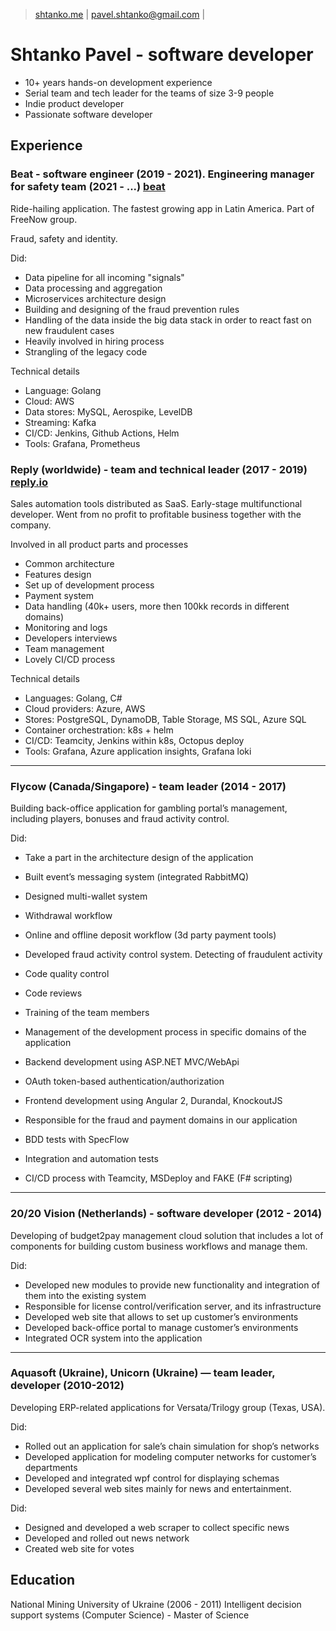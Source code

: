 > [shtanko.me](https://shtanko.me) | 
[pavel.shtanko@gmail.com](mailto:pavel.shtanko@gmail.com) |

# Shtanko Pavel - software developer
- 10+ years hands-on development experience
- Serial team and tech leader for the teams of size 3-9 people
- Indie product developer
- Passionate software developer 

## Experience 

### Beat - software engineer (2019 - 2021). Engineering manager for safety team (2021 - ...) [beat](https://thebeat.co)
Ride-hailing application. The fastest growing app in Latin America. Part of FreeNow 
group. 

Fraud, safety and identity.

Did: 
- Data pipeline for all incoming "signals"
- Data processing and aggregation
- Microservices architecture design
- Building and designing of the fraud prevention rules
- Handling of the data inside the big data stack in order to react fast on new fraudulent cases
- Heavily involved in hiring process
- Strangling of the legacy code

Technical details 

- Language: Golang 
- Cloud: AWS 
- Data stores: MySQL, Aerospike, LevelDB
- Streaming: Kafka
- CI/CD: Jenkins, Github Actions, Helm 
- Tools: Grafana, Prometheus

### Reply (worldwide) - team and technical leader (2017 - 2019) [reply.io](https://reply.io)
Sales automation tools distributed as SaaS. Early-stage multifunctional developer. 
Went from no profit to profitable business together with the company.

Involved in all product parts and processes
- Common architecture
- Features design
- Set up of development process
- Payment system
- Data handling (40k+ users, more then 100kk records in different domains)
- Monitoring and logs 
- Developers interviews 
- Team management
- Lovely CI/CD process

Technical details 

- Languages: Golang, C# 
- Cloud providers: Azure, AWS 
- Stores: PostgreSQL, DynamoDB, Table Storage, MS SQL, Azure SQL 
- Container orchestration: k8s + helm 
- CI/CD: Teamcity, Jenkins within k8s, Octopus deploy 
- Tools: Grafana, Azure application insights, Grafana loki 

--- 

### Flycow (Canada/Singapore) - team leader (2014 - 2017)
Building back-office application for gambling portal’s management, including players, 
bonuses and fraud activity control.

Did:
- Take a part in the architecture design of the application
- Built event’s messaging system (integrated RabbitMQ)
- Designed multi-wallet system
- Withdrawal workflow
- Online and offline deposit workflow (3d party payment tools)
- Developed fraud activity control system. Detecting of fraudulent activity

- Code quality control
- Code reviews
- Training of the team members
- Management of the development process in specific domains of the application

- Backend development using ASP.NET MVC/WebApi
- OAuth token-based authentication/authorization 
- Frontend development using Angular 2, Durandal, KnockoutJS
- Responsible for the fraud and payment domains in our application
- BDD tests with SpecFlow
- Integration and automation tests 
- CI/CD process with Teamcity, MSDeploy and FAKE (F# scripting)

---

### 20/20 Vision (Netherlands) - software developer (2012 - 2014)
Developing of budget2pay management cloud solution that includes a lot of components 
for building custom business workflows and manage them.

Did:
- Developed new modules to provide new functionality and integration of them into the existing system 
- Responsible for license control/verification server, and its infrastructure 
- Developed web site that allows to set up customer’s environments 
- Developed back-office portal to manage customer’s environments 
- Integrated OCR system into the application

---

### Aquasoft (Ukraine), Unicorn (Ukraine) — team leader, developer (2010-2012)
Developing ERP-related applications for Versata/Trilogy group (Texas, USA). 

Did:
- Rolled out an application for sale’s chain simulation for shop’s networks
- Developed application for modeling computer networks for customer’s departments
- Developed and integrated wpf control for displaying schemas
- Developed several web sites mainly for news and entertainment. 

Did:
- Designed and developed a web scraper to collect specific news
- Developed and rolled out news network
- Created web site for votes


## Education
National Mining University of Ukraine (2006 - 2011)
Intelligent decision support systems (Computer Science) - Master of Science

